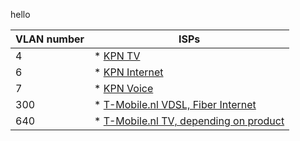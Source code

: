hello

| VLAN number | ISPs                                                                                                                          |
|-------------|-------------------------------------------------------------------------------------------------------------------------------|
| 4           | * [KPN TV](https://www.kpn.com/service/eigen-apparatuur.htm)                                                                  |
| 6           | * [KPN Internet](https://www.kpn.com/service/eigen-apparatuur.htm)                                                            |
| 7           | * [KPN Voice](https://www.kpn.com/service/eigen-apparatuur.htm)                                                                |
| 300         | * [T-Mobile.nl VDSL, Fiber Internet](https://www.t-mobile.nl/klantenservice/thuis/internet-wifi/installeren/eigen-modem)      |
| 640         | * [T-Mobile.nl TV, depending on product](https://www.t-mobile.nl/klantenservice/thuis/internet-wifi/installeren/eigen-modem)  |

